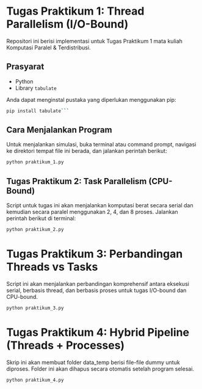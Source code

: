 # Tugas Praktikum 1: Thread Parallelism (I/O-Bound)

Repositori ini berisi implementasi untuk Tugas Praktikum 1 mata kuliah Komputasi Paralel & Terdistribusi.

## Prasyarat

- Python 
- Library `tabulate`

Anda dapat menginstal pustaka yang diperlukan menggunakan pip:
```bash
pip install tabulate```
```
## Cara Menjalankan Program

Untuk menjalankan simulasi, buka terminal atau command prompt, navigasi ke direktori tempat file ini berada, dan jalankan perintah berikut:

```bash
python praktikum_1.py
```

## Tugas Praktikum 2: Task Parallelism (CPU-Bound)

Script untuk tugas ini akan menjalankan komputasi berat secara serial dan kemudian secara paralel menggunakan 2, 4, dan 8 proses.
Jalankan perintah berikut di terminal:

```bash
python praktikum_2.py
```

# Tugas Praktikum 3: Perbandingan Threads vs Tasks


Script ini akan menjalankan perbandingan komprehensif antara eksekusi serial, berbasis thread, dan berbasis proses untuk tugas I/O-bound dan CPU-bound.

```bash
python praktikum_3.py
```

# Tugas Praktikum 4: Hybrid Pipeline (Threads + Processes)


Skrip ini akan membuat folder data_temp berisi file-file dummy untuk diproses. Folder ini akan dihapus secara otomatis setelah program selesai.

```bash
python praktikum_4.py
```